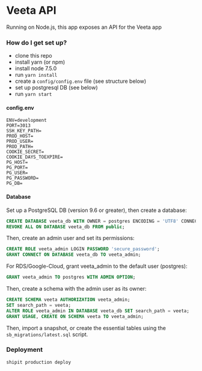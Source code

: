 # Veeta API #

Running on Node.js, this app exposes an API for the Veeta app

### How do I get set up? ###
* clone this repo
* install yarn (or npm)
* install node 7.5.0
* run `yarn install`
* create a `config/config.env` file (see structure below)
* set up postgresql DB (see below)
* run `yarn start`

#### config.env ####
```
ENV=development
PORT=3013
SSH_KEY_PATH=
PROD_HOST=
PROD_USER=
PROD_PATH=
COOKIE_SECRET=
COOKIE_DAYS_TOEXPIRE=
PG_HOST=
PG_PORT=
PG_USER=
PG_PASSWORD=
PG_DB=
```

#### Database ####
Set up a PostgreSQL DB (version 9.6 or greater), then create a database:
```sql
CREATE DATABASE veeta_db WITH OWNER = postgres ENCODING = 'UTF8' CONNECTION LIMIT = -1;
REVOKE ALL ON DATABASE veeta_db FROM public;
```
Then, create an admin user and set its permissions:
```sql
CREATE ROLE veeta_admin LOGIN PASSWORD 'secure_password';
GRANT CONNECT ON DATABASE veeta_db TO veeta_admin;
```
For RDS/Google-Cloud, grant veeta_admin to the default user (postgres):
```sql
GRANT veeta_admin TO postgres WITH ADMIN OPTION;
```
Then, create a schema with the admin user as its owner:
```sql
CREATE SCHEMA veeta AUTHORIZATION veeta_admin;
SET search_path = veeta;
ALTER ROLE veeta_admin IN DATABASE veeta_db SET search_path = veeta;
GRANT USAGE, CREATE ON SCHEMA veeta TO veeta_admin;
```
Then, import a snapshot, or create the essential tables using the `sb_migrations/latest.sql` script.

### Deployment ###
```
shipit production deploy
```
